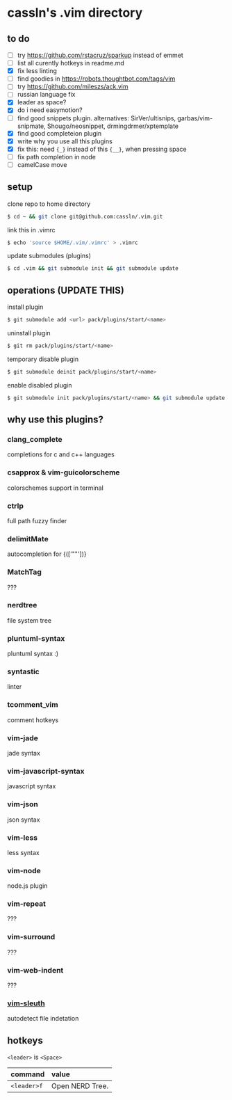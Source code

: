 # cassln's .vim directory

## to do
- [ ] try https://github.com/rstacruz/sparkup instead of emmet
- [ ] list all curently hotkeys in readme.md
- [x] fix less linting
- [ ] find goodies in https://robots.thoughtbot.com/tags/vim
- [ ] try https://github.com/mileszs/ack.vim
- [ ] russian language fix
- [x] leader as space?
- [x] do i need easymotion?
- [ ] find good snippets plugin. alternatives: SirVer/ultisnips, garbas/vim-snipmate, Shougo/neosnippet, drmingdrmer/xptemplate
- [x] find good completeion plugin
- [x] write why you use all this plugins
- [x] fix this: need `{_}` instead of this `{__}`, when pressing space
- [ ] fix path completion in node
- [ ] camelCase move

## setup

clone repo to home directory
```bash
$ cd ~ && git clone git@github.com:cassln/.vim.git
```

link this in .vimrc
```bash
$ echo 'source $HOME/.vim/.vimrc' > .vimrc
```

update submodules (plugins)
```bash	
$ cd .vim && git submodule init && git submodule update
```

## operations (UPDATE THIS)

install plugin
```bash
$ git submodule add <url> pack/plugins/start/<name>
```

uninstall plugin
```bash
$ git rm pack/plugins/start/<name>
```

temporary disable plugin
```bash
$ git submodule deinit pack/plugins/start/<name>
```

enable disabled plugin
```bash
$ git submodule init pack/plugins/start/<name> && git submodule update
```

## why use this plugins?

### clang_complete
completions for c and c++ languages

### csapprox & vim-guicolorscheme
colorschemes support in terminal

### ctrlp
full path fuzzy finder

### delimitMate
autocompletion for {(['""'])}

### MatchTag
???

### nerdtree
file system tree

### pluntuml-syntax
pluntuml syntax :)

### syntastic
linter

### tcomment_vim
comment hotkeys

### vim-jade
jade syntax

### vim-javascript-syntax
javascript syntax

### vim-json
json syntax

### vim-less
less syntax

### vim-node
node.js plugin

### vim-repeat
???

### vim-surround
???

### vim-web-indent
???

### [vim-sleuth](https://github.com/tpope/vim-sleuth)
autodetect file indetation

## hotkeys
`<leader>` is `<Space>`

|command|value|
|:------------|:--------------|
|`<leader>f` | Open NERD Tree.|


